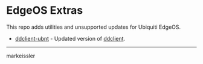 # EdgeOS Extras

This repo adds utilities and unsupported updates for Ubiquiti EdgeOS.

- [ddclient-ubnt](./ddclient/README.md) - Updated version of [ddclient](https://github.com/ddclient/ddclient).

---
markeissler
